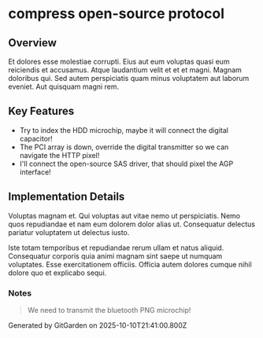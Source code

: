 # compress open-source protocol

## Overview
Et dolores esse molestiae corrupti. Eius aut eum voluptas quasi eum reiciendis et accusamus. Atque laudantium velit et et et magni. Magnam doloribus qui. Sed autem perspiciatis quam minus voluptatem aut laborum eveniet. Aut quisquam magni rem.

## Key Features
- Try to index the HDD microchip, maybe it will connect the digital capacitor!
- The PCI array is down, override the digital transmitter so we can navigate the HTTP pixel!
- I'll connect the open-source SAS driver, that should pixel the AGP interface!

## Implementation Details
Voluptas magnam et. Qui voluptas aut vitae nemo ut perspiciatis. Nemo quos repudiandae et nam eum dolorem dolor alias ut. Consequatur delectus pariatur voluptatem ut delectus iusto.
 Iste totam temporibus et repudiandae rerum ullam et natus aliquid. Consequatur corporis quia animi magnam sint saepe ut numquam voluptates. Esse exercitationem officiis. Officia autem dolores cumque nihil dolore quo et explicabo sequi.

### Notes
> We need to transmit the bluetooth PNG microchip!

Generated by GitGarden on 2025-10-10T21:41:00.800Z